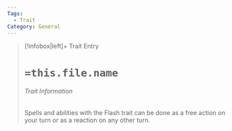 ```yaml
---
Tags:
  - Trait
Category: General
---
```

> [!infobox|left]+ Trait Entry
> # `=this.file.name`
> ###### Trait Information
> Spells and abilities with the Flash trait can be done as a free action on your turn or as a reaction on any other turn.